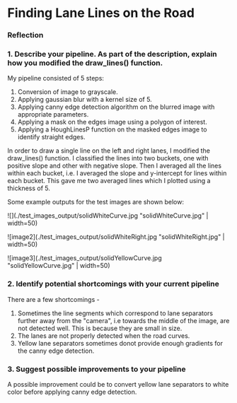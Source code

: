 # **Finding Lane Lines on the Road** 

### Reflection

### 1. Describe your pipeline. As part of the description, explain how you modified the draw_lines() function.

My pipeline consisted of 5 steps:
1. Conversion of image to grayscale.
2. Applying gaussian blur with a kernel size of 5.
3. Applying canny edge detection algorithm on the blurred image with appropriate parameters.
4. Applying a mask on the edges image using a polygon of interest.
5. Applying a HoughLinesP function on the masked edges image to identify straight edges. 

In order to draw a single line on the left and right lanes, I modified the draw_lines() function. I classified the lines into two buckets, one with positive slope and other with negative slope. Then I averaged all the lines within each bucket, i.e. I averaged the slope and y-intercept for lines within each bucket. This gave me two averaged lines which I plotted using a thickness of 5.

Some example outputs for the test images are shown below: 

![](./test_images_output/solidWhiteCurve.jpg "solidWhiteCurve.jpg" | width=50)


![image2](./test_images_output/solidWhiteRight.jpg "solidWhiteRight.jpg" | width=50)


![image3](./test_images_output/solidYellowCurve.jpg "solidYellowCurve.jpg" | width=50)

### 2. Identify potential shortcomings with your current pipeline

There are a few shortcomings - 
1. Sometimes the line segments which correspond to lane separators further away from the "camera", i.e towards the middle of the image, are not detected well. This is because they are small in size. 
2. The lanes are not properly detected when the road curves. 
3. Yellow lane separators sometimes donot provide enough gradients for the canny edge detection.

### 3. Suggest possible improvements to your pipeline

A possible improvement could be to convert yellow lane separators to white color before applying canny edge detection.


